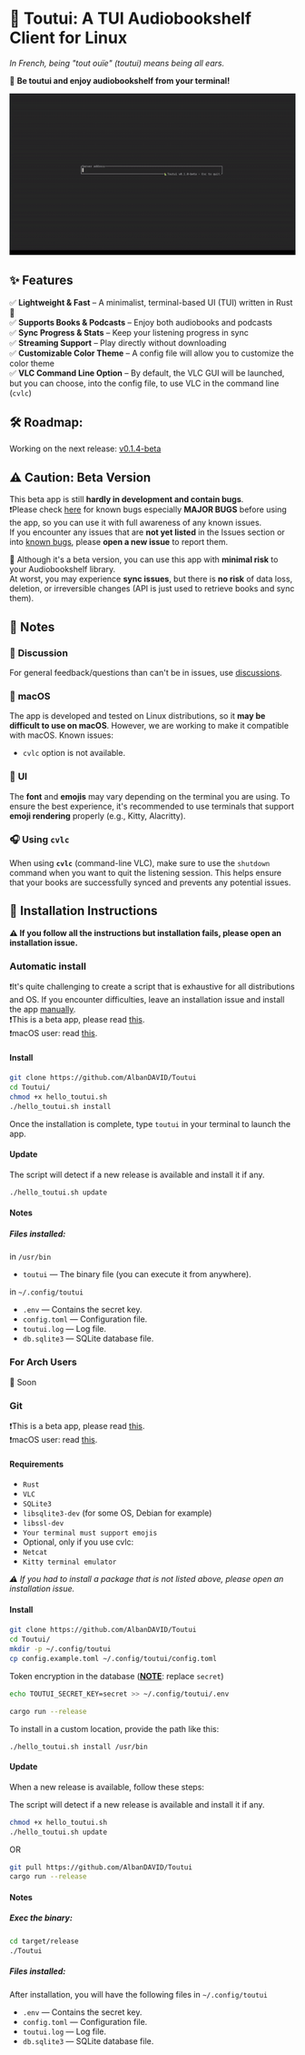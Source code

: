 # 🦜 Toutui: A TUI Audiobookshelf Client for Linux  
<em>In French, being "tout ouïe" (toutui) means being all ears.</em>

🚀 **Be toutui and enjoy audiobookshelf from your terminal!**  

![🎬 Demo](assets/demo_1.gif)  

## ✨ Features  
✅ **Lightweight & Fast** – A minimalist, terminal-based UI (TUI) written in Rust 🦀  
✅ **Supports Books & Podcasts** – Enjoy both audiobooks and podcasts  
✅ **Sync Progress & Stats** – Keep your listening progress in sync  
✅ **Streaming Support** – Play directly without downloading  
✅ **Customizable Color Theme** – A config file will allow you to customize the color theme  
✅ **VLC Command Line Option** – By default, the VLC GUI will be launched, but you can choose, into the config file, to use VLC in the command line (`cvlc`)


## 🛠️ Roadmap:  
Working on the next release: [v0.1.4-beta](https://github.com/AlbanDAVID/Toutui/milestone/1)

## ⚠️ Caution: Beta Version  
This beta app is still **hardly in development and contain bugs**.  
❗Please check [here](https://github.com/AlbanDAVID/Toutui/blob/main/known_bugs.md) for known bugs especially **MAJOR BUGS** before using the app, so you can use it with full awareness of any known issues.  
If you encounter any issues that are **not yet listed** in the Issues section or into [known bugs](https://github.com/AlbanDAVID/Toutui/blob/main/known_bugs.md), please **open a new issue** to report them.  

🔐 Although it's a beta version, you can use this app with **minimal risk** to your Audiobookshelf library.  
At worst, you may experience **sync issues**, but there is **no risk** of data loss, deletion, or irreversible changes (API is just used to retrieve books and sync them).

## 📝 Notes
### 💬 **Discussion**
For general feedback/questions than can't be in issues, use [discussions](https://github.com/AlbanDAVID/Toutui/discussions).

### 🍏 **macOS**
The app is developed and tested on Linux distributions, so it **may be difficult to use on macOS**. However, we are working to make it compatible with macOS. Known issues:  
- `cvlc` option is not available.

### 🎨 **UI**
The **font** and **emojis** may vary depending on the terminal you are using.
To ensure the best experience, it's recommended to use terminals that support **emoji rendering** properly (e.g., Kitty, Alacritty).

### 🎧 **Using `cvlc`**
When using **`cvlc`** (command-line VLC), make sure to use the `shutdown` command when you want to quit the listening session.
This helps ensure that your books are successfully synced and prevents any potential issues.

## 🚨 Installation Instructions

**⚠️ If you follow all the instructions but installation fails, please open an installation issue.**  

### Automatic install
❗It's quite challenging to create a script that is exhaustive for all distributions and OS. If you encounter difficulties, leave an installation issue and install the app [manually](https://github.com/AlbanDAVID/Toutui?tab=readme-ov-file#git).  
❗This is a beta app, please read [this](https://github.com/AlbanDAVID/Toutui?tab=readme-ov-file#%EF%B8%8F-caution-beta-version).    
❗macOS user: read [this](https://github.com/AlbanDAVID/Toutui/blob/main/README.md#-macos).  

#### **Install**
```bash
git clone https://github.com/AlbanDAVID/Toutui
cd Toutui/
chmod +x hello_toutui.sh
./hello_toutui.sh install
```
Once the installation is complete, type `toutui` in your terminal to launch the app.
#### **Update**
The script will detect if a new release is available and install it if any.
```bash
./hello_toutui.sh update
```

#### **Notes**  

##### Files installed:
in `/usr/bin`
- `toutui` — The binary file (you can execute it from anywhere).

in `~/.config/toutui`
- `.env` — Contains the secret key.
- `config.toml` — Configuration file.
- `toutui.log` — Log file.
- `db.sqlite3` — SQLite database file.

### For Arch Users
🚧 Soon

### Git

❗This is a beta app, please read [this](https://github.com/AlbanDAVID/Toutui?tab=readme-ov-file#%EF%B8%8F-caution-beta-version).  
❗macOS user: read [this](https://github.com/AlbanDAVID/Toutui/blob/main/README.md#-macos).  

#### **Requirements**
- `Rust`
- `VLC`
- `SQLite3`
- `libsqlite3-dev` (for some OS, Debian for example)
- `libssl-dev`
- `Your terminal must support emojis`
- Optional, only if you use cvlc:
- `Netcat`
- `Kitty terminal emulator`

*⚠️ If you had to install a package that is not listed above, please open an installation issue.*

#### **Install**
```bash
git clone https://github.com/AlbanDAVID/Toutui
cd Toutui/
mkdir -p ~/.config/toutui
cp config.example.toml ~/.config/toutui/config.toml
```

Token encryption in the database (<u>**NOTE**</u>: replace `secret`)
```bash
echo TOUTUI_SECRET_KEY=secret >> ~/.config/toutui/.env
```

```bash
cargo run --release
```

To install in a custom location, provide the path like this:
```console
./hello_toutui.sh install /usr/bin
```

#### **Update**

When a new release is available, follow these steps:

The script will detect if a new release is available and install it if any.
```bash
chmod +x hello_toutui.sh
./hello_toutui.sh update
```
OR 
```bash
git pull https://github.com/AlbanDAVID/Toutui
cargo run --release
```

#### **Notes**  
##### Exec the binary:
```bash
cd target/release
./Toutui
```

##### Files installed:
After installation, you will have the following files in `~/.config/toutui`
- `.env` — Contains the secret key.
- `config.toml` — Configuration file.
- `toutui.log` — Log file.
- `db.sqlite3` — SQLite database file.
